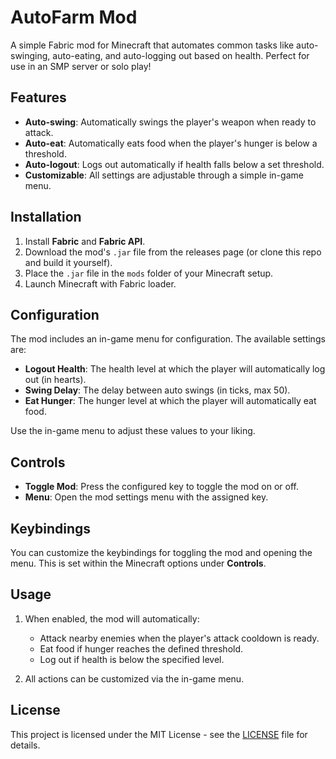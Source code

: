 
# AutoFarm Mod

A simple Fabric mod for Minecraft that automates common tasks like auto-swinging, auto-eating, and auto-logging out based on health. Perfect for use in an SMP server or solo play!

## Features

- **Auto-swing**: Automatically swings the player's weapon when ready to attack.
- **Auto-eat**: Automatically eats food when the player's hunger is below a threshold.
- **Auto-logout**: Logs out automatically if health falls below a set threshold.
- **Customizable**: All settings are adjustable through a simple in-game menu.

## Installation

1. Install **Fabric** and **Fabric API**.
2. Download the mod's `.jar` file from the releases page (or clone this repo and build it yourself).
3. Place the `.jar` file in the `mods` folder of your Minecraft setup.
4. Launch Minecraft with Fabric loader.

## Configuration

The mod includes an in-game menu for configuration. The available settings are:

- **Logout Health**: The health level at which the player will automatically log out (in hearts).
- **Swing Delay**: The delay between auto swings (in ticks, max 50).
- **Eat Hunger**: The hunger level at which the player will automatically eat food.

Use the in-game menu to adjust these values to your liking.

## Controls

- **Toggle Mod**: Press the configured key to toggle the mod on or off.
- **Menu**: Open the mod settings menu with the assigned key.

## Keybindings

You can customize the keybindings for toggling the mod and opening the menu. This is set within the Minecraft options under **Controls**.

## Usage

1. When enabled, the mod will automatically:
   - Attack nearby enemies when the player's attack cooldown is ready.
   - Eat food if hunger reaches the defined threshold.
   - Log out if health is below the specified level.
   
2. All actions can be customized via the in-game menu.

## License

This project is licensed under the MIT License - see the [LICENSE](LICENSE) file for details.
